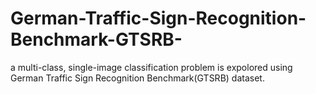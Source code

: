 # German-Traffic-Sign-Recognition-Benchmark-GTSRB-
a multi-class, single-image classification problem is expolored using German Traffic Sign Recognition Benchmark(GTSRB) dataset.
